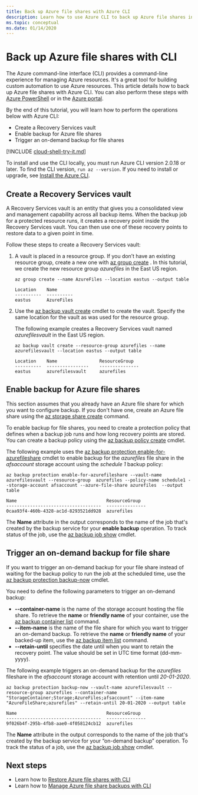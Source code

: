 ```yaml
---
title: Back up Azure file shares with Azure CLI
description: Learn how to use Azure CLI to back up Azure file shares in the Recovery Services vault
ms.topic: conceptual
ms.date: 01/14/2020
---
```


# Back up Azure file shares with CLI

The Azure command-line interface (CLI) provides a command-line experience for managing Azure resources. It's a great tool for building custom automation to use Azure resources. This article details how to back up Azure file shares with Azure CLI. You can also perform these steps with [Azure PowerShell](./backup-azure-afs-automation.md) or in the [Azure portal](backup-afs.md).

By the end of this tutorial, you will learn how to perform the operations below with Azure CLI:

* Create a Recovery Services vault
* Enable backup for Azure file shares
* Trigger an on-demand backup for file shares

[!INCLUDE [cloud-shell-try-it.md](../../includes/cloud-shell-try-it.md)]

To install and use the CLI locally, you must run Azure CLI version 2.0.18 or later. To find the CLI version, `run az --version`. If you need to install or upgrade, see [Install the Azure CLI](/cli/azure/install-azure-cli?view=azure-cli-latest).

## Create a Recovery Services vault

A Recovery Services vault is an entity that gives you a consolidated view and management capability across all backup items. When the backup job for a protected resource runs, it creates a recovery point inside the Recovery Services vault. You can then use one of these recovery points to restore data to a given point in time.

Follow these steps to create a Recovery Services vault:

1. A vault is placed in a resource group. If you don’t have an existing resource group, create a new one with [az group create](/cli/azure/group?view=azure-cli-latest#az-group-create) . In this tutorial, we create the new resource group *azurefiles* in the East US region.

    ```azurecli-interactive
    az group create --name AzureFiles --location eastus --output table
    ```

    ```output
    Location    Name
    ----------  ----------
    eastus      AzureFiles
    ```

1. Use the [az backup vault create](/cli/azure/backup/vault?view=azure-cli-latest#az-backup-vault-create) cmdlet to create the vault. Specify the same location for the vault as was used for the resource group.

    The following example creates a Recovery Services vault named *azurefilesvault* in the East US region.

    ```azurecli-interactive
    az backup vault create --resource-group azurefiles --name azurefilesvault --location eastus --output table
    ```

    ```output
    Location    Name                ResourceGroup
    ----------  ----------------    ---------------
    eastus      azurefilesvault     azurefiles
    ```

## Enable backup for Azure file shares

This section assumes that you already have an Azure file share for which you want to configure backup. If you don't have one, create an Azure file share using the [az storage share create](/cli/azure/storage/share?view=azure-cli-latest#az-storage-share-create) command.

To enable backup for file shares, you need to create a protection policy that defines when a backup job runs and how long recovery points are stored. You can create a backup policy using the [az backup policy create](/cli/azure/backup/policy?view=azure-cli-latest#az-backup-policy-create) cmdlet.

The following example uses the [az backup protection enable-for-azurefileshare](/cli/azure/backup/protection?view=azure-cli-latest#az-backup-protection-enable-for-azurefileshare) cmdlet to enable backup for the *azurefiles* file share in the *afsaccount* storage account using the *schedule 1* backup policy:

```azurecli-interactive
az backup protection enable-for-azurefileshare --vault-name azurefilesvault --resource-group  azurefiles --policy-name schedule1 --storage-account afsaccount --azure-file-share azurefiles  --output table
```

```output
Name                                  ResourceGroup
------------------------------------  ---------------
0caa93f4-460b-4328-ac1d-8293521dd928  azurefiles
```

The **Name** attribute in the output corresponds to the name of the job that's created by the backup service for your **enable backup** operation. To track status of the job, use the [az backup job show](/cli/azure/backup/job?view=azure-cli-latest#az-backup-job-show) cmdlet.

## Trigger an on-demand backup for file share

If you want to trigger an on-demand backup for your file share instead of waiting for the backup policy to run the job at the scheduled time, use the [az backup protection backup-now](/cli/azure/backup/protection?view=azure-cli-latest#az-backup-protection-backup-now) cmdlet.

You need to define the following parameters to trigger an on-demand backup:

* **--container-name** is the name of the storage account hosting the file share. To retrieve the **name** or **friendly name** of your container, use the [az backup container list](/cli/azure/backup/container?view=azure-cli-latest#az-backup-container-list) command.
* **--item-name** is the name of the file share for which you want to trigger an on-demand backup. To retrieve the **name** or **friendly name** of your backed-up item, use the [az backup item list](/cli/azure/backup/item?view=azure-cli-latest#az-backup-item-list) command.
* **--retain-until** specifies the date until when you want to retain the recovery point. The value should be set in UTC time format (dd-mm-yyyy).

The following example triggers an on-demand backup for the *azurefiles* fileshare in the *afsaccount* storage account with retention until *20-01-2020*.

```azurecli-interactive
az backup protection backup-now --vault-name azurefilesvault --resource-group azurefiles --container-name "StorageContainer;Storage;AzureFiles;afsaccount" --item-name "AzureFileShare;azurefiles" --retain-until 20-01-2020 --output table
```

```output
Name                                  ResourceGroup
------------------------------------  ---------------
9f026b4f-295b-4fb8-aae0-4f058124cb12  azurefiles
```

The **Name** attribute in the output corresponds to the name of the job that's created by the backup service for your “on-demand backup” operation. To track the status of a job, use the [az backup job show](/cli/azure/backup/job?view=azure-cli-latest#az-backup-job-show) cmdlet.

## Next steps

* Learn how to [Restore Azure file shares with CLI](restore-afs-cli.md)
* Learn how to [Manage Azure file share backups with CLI](manage-afs-backup-cli.md)

